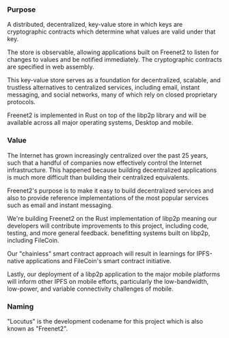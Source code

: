 ### Purpose

A distributed, decentralized, key-value store in which keys are cryptographic contracts which determine what values are valid under that key.

The store is observable, allowing applications built on Freenet2 to listen for changes to values and be notified immediately. The cryptographic contracts are specified in web assembly.

This key-value store serves as a foundation for decentralized, scalable, and trustless alternatives to centralized services, including email, instant messaging, and social networks, many of which rely on closed proprietary protocols.

Freenet2 is implemented in Rust on top of the libp2p library and will be available across all major operating systems, Desktop and mobile.

### Value

The Internet has grown increasingly centralized over the past 25 years, such that a handful of companies now effectively control the Internet infrastructure. This happened because building decentralized applications is much more difficult than building their centralized equivalents.

Freenet2's purpose is to make it easy to build decentralized services and also to provide reference implementations of the most popular services such as email and instant messaging.

We're building Freenet2 on the Rust implementation of libp2p meaning our developers will contribute improvements to this project, including code, testing, and more general feedback. benefitting systems built on libp2p, including FileCoin.

Our "chainless" smart contract approach will result in learnings for IPFS-native applications and FileCoin's smart contract initiative.

Lastly, our deployment of a libp2p application to the major mobile platforms will inform other IPFS on mobile efforts, particularly the low-bandwidth, low-power, and variable connectivity challenges of mobile.

### Naming

"Locutus" is the development codename for this project which is also known as "Freenet2".
